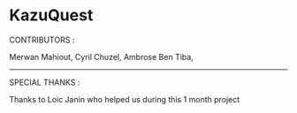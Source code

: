 # KazuQuest

CONTRIBUTORS :

Merwan Mahiout, 
Cyril Chuzel, 
Ambrose Ben Tiba, 

---------------

SPECIAL THANKS : 

Thanks to Loic Janin who helped us during this 1 month project 
